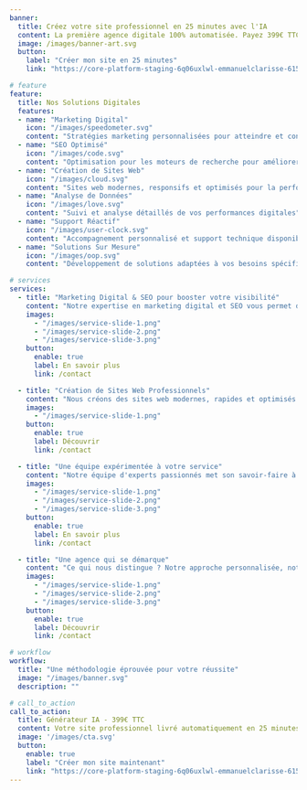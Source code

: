 ```yaml
---
banner:
  title: Créez votre site professionnel en 25 minutes avec l'IA
  content: La première agence digitale 100% automatisée. Payez 399€ TTC et recevez votre site web complet, optimisé SEO et prêt à convertir. <br/> Plus rapide qu'une agence traditionnelle, pour un prix révolutionnaire.
  image: /images/banner-art.svg
  button:
    label: "Créer mon site en 25 minutes"
    link: "https://core-platform-staging-6q06uxlwl-emmanuelclarisse-6154s-projects.vercel.app/demande-publique"

# feature
feature: 
  title: Nos Solutions Digitales
  features:
  - name: "Marketing Digital"
    icon: "/images/speedometer.svg"
    content: "Stratégies marketing personnalisées pour atteindre et convertir votre audience cible"
  - name: "SEO Optimisé"
    icon: "/images/code.svg"
    content: "Optimisation pour les moteurs de recherche pour améliorer votre visibilité en ligne"
  - name: "Création de Sites Web"
    icon: "/images/cloud.svg"
    content: "Sites web modernes, responsifs et optimisés pour la performance"
  - name: "Analyse de Données"
    icon: "/images/love.svg"
    content: "Suivi et analyse détaillés de vos performances digitales"
  - name: "Support Réactif"
    icon: "/images/user-clock.svg"
    content: "Accompagnement personnalisé et support technique disponible"
  - name: "Solutions Sur Mesure"
    icon: "/images/oop.svg"
    content: "Développement de solutions adaptées à vos besoins spécifiques"

# services
services:
  - title: "Marketing Digital & SEO pour booster votre visibilité"
    content: "Notre expertise en marketing digital et SEO vous permet d'atteindre vos objectifs commerciaux. Nous utilisons les dernières techniques et outils pour optimiser votre présence en ligne, améliorer votre classement dans les moteurs de recherche et générer un trafic qualifié vers votre site."
    images:
      - "/images/service-slide-1.png"
      - "/images/service-slide-2.png"
      - "/images/service-slide-3.png"
    button:
      enable: true
      label: En savoir plus
      link: /contact

  - title: "Création de Sites Web Professionnels"
    content: "Nous créons des sites web modernes, rapides et optimisés pour les moteurs de recherche. Notre approche combine design attractif et performances techniques pour offrir une expérience utilisateur exceptionnelle. Chaque site est développé sur mesure pour répondre à vos besoins spécifiques."
    images: 
      - "/images/service-slide-1.png"
    button:
      enable: true
      label: Découvrir
      link: /contact

  - title: "Une équipe expérimentée à votre service"
    content: "Notre équipe d'experts passionnés met son savoir-faire à votre disposition pour vous accompagner dans tous vos projets digitaux. Nous combinons expertise technique et créativité pour vous offrir des solutions innovantes et performantes, adaptées à vos objectifs business."
    images:
      - "/images/service-slide-1.png"
      - "/images/service-slide-2.png"
      - "/images/service-slide-3.png"
    button:
      enable: true
      label: En savoir plus
      link: /contact

  - title: "Une agence qui se démarque"
    content: "Ce qui nous distingue ? Notre approche personnalisée, notre expertise pointue et notre engagement total envers la réussite de nos clients. Nous ne nous contentons pas de fournir des services, nous construisons des partenariats durables pour vous accompagner dans votre croissance digitale."
    images:
      - "/images/service-slide-1.png"
      - "/images/service-slide-2.png"
      - "/images/service-slide-3.png"
    button:
      enable: true
      label: Découvrir
      link: /contact

# workflow
workflow: 
  title: "Une méthodologie éprouvée pour votre réussite"
  image: "/images/banner.svg"
  description: ""

# call_to_action
call_to_action:
  title: Générateur IA - 399€ TTC
  content: Votre site professionnel livré automatiquement en 25 minutes. Interface moderne, optimisé SEO, prêt à convertir vos visiteurs en clients.
  image: '/images/cta.svg'
  button:
    enable: true
    label: "Créer mon site maintenant"
    link: "https://core-platform-staging-6q06uxlwl-emmanuelclarisse-6154s-projects.vercel.app/demande-publique"
---
```

